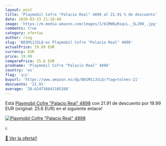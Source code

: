 ```yaml
---
layout: post
title: 'Playmobil Cofre "Palacio Real" 4898 al 21.91 % de descuento'
date: 2020-03-23 21:18:49
image: 'https://m.media-amazon.com/images/I/61MW6yRsqcL._SL200_.jpg'
comments: true
category: ofertas
author: ring
slug: 'B01M11JSLQ-es Playmobil Cofre "Palacio Real" 4898'
actualPrice: 19.99 EUR
currency: EUR
price: 19.99
comparePrice: 25.6 EUR
prodname: 'Playmobil Cofre "Palacio Real" 4898'
country: 'es'
flag: '🇪🇸'
buyurl: 'https://www.amazon.es/dp/B01M11JSLQ/?tag=tolees-21'
descuento: '21.91'
average: '20.624736842105268'
---
```


Está [Playmobil Cofre "Palacio Real" 4898](https://www.amazon.es/dp/B01M11JSLQ/?tag=tolees-21) con 21.91 de descuento por 19.99 EUR (original: 25.6 EUR) en el siguiente enlace!

[![Playmobil Cofre "Palacio Real" 4898](https://m.media-amazon.com/images/I/61MW6yRsqcL._SL200_.jpg)](https://www.amazon.es/dp/B01M11JSLQ/?tag=tolees-21)

ℹ️:


[🛒 Ver la oferta!!](https://www.amazon.es/dp/B01M11JSLQ/?tag=tolees-21)
